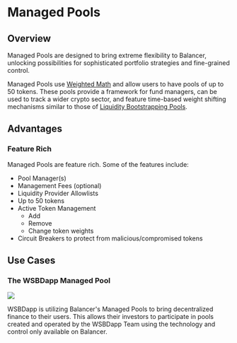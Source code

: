 # Managed Pools

## Overview

Managed Pools are designed to bring extreme flexibility to Balancer, unlocking possibilities for sophisticated portfolio strategies and fine-grained control.

Managed Pools use [Weighted Math](../../concepts/math/weighted-math.md) and allow users to have pools of up to 50 tokens. These pools provide a framework for fund managers, can be used to track a wider crypto sector, and feature time-based weight shifting mechanisms similar to those of [Liquidity Bootstrapping Pools](liquidity-bootstrapping-pools-lbps.md).

## Advantages

### Feature Rich

Managed Pools are feature rich. Some of the features include:

* Pool Manager(s)
* Management Fees (optional)
* Liquidity Provider Allowlists
* Up to 50 tokens
* Active Token Management
  * Add
  * Remove
  * Change token weights
* Circuit Breakers to protect from malicious/compromised tokens

## Use Cases

### **The WSBDapp Managed Pool**

![](https://lh3.googleusercontent.com/\_5AJs\_9nrEZyLfqgmfAlXCw0PevjbfiBenbLxBzrzCtBjGrmylEbTX8V-gJY6HXk\_ZK3VBhJFkAj-jbgMBfXBm-paqqar0NPoF3eVeLvZX9hlHIERMKBDjigMbDWjKmFandv8lgw=s0)

WSBDapp is utilizing Balancer's Managed Pools to bring decentralized finance to their users. This allows their investors to participate in pools created and operated by the WSBDapp Team using the technology and control only available on Balancer.
